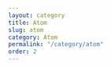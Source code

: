 ```yaml
---
layout: category
title: Atom
slug: atom
category: Atom
permalink: "/category/atom"
order: 2
---
```

